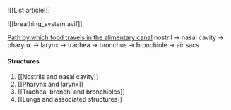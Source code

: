 ![[List article!]]

![[breathing_system.avif]]

<u>Path by which food travels in the alimentary canal</u>
nostril → nasal cavity → pharynx → larynx → trachea → bronchus → bronchiole → air sacs

#### Structures
1. [[Nostrils and nasal cavity]]
2. [[Pharynx and larynx]]
3. [[Trachea, bronchi and bronchioles]]
4. [[Lungs and associated structures]]
